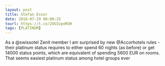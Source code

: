 ```yaml
---
layout: post
title: Stefan Esser
date: 2018-07-29 00:00:25
tourl: https://t.co/2UU3zpeRUH
tags: [PLATINUM]
---
```

As a @swissotel Zenit member I am surprised by new @Accorhotels rules - their platinum status requires to either spend 60 nights (as before) or get 14000 status points, which are equivalent of spending 5600 EUR on rooms. That seems easiest platinum status among hotel groups ever